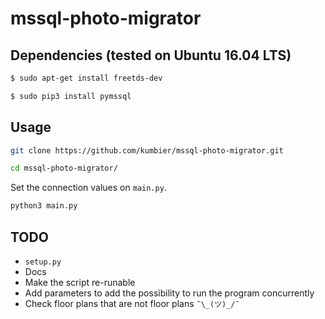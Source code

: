 # mssql-photo-migrator

## Dependencies (tested on Ubuntu 16.04 LTS) 

```bash
$ sudo apt-get install freetds-dev

$ sudo pip3 install pymssql
```

## Usage

```bash
git clone https://github.com/kumbier/mssql-photo-migrator.git

cd mssql-photo-migrator/
```

Set the connection values on `main.py`.

```bash
python3 main.py
```

## TODO

- `setup.py`
- Docs
- Make the script re-runable
- Add parameters to add the possibility to run the program concurrently
- Check floor plans that are not floor plans `¯\_(ツ)_/¯`
